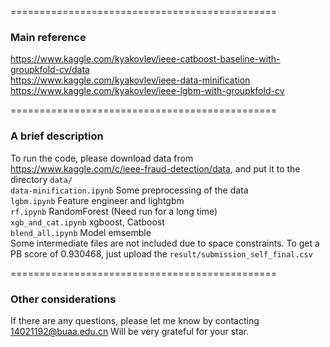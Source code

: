 ==============================================  
### Main reference  
https://www.kaggle.com/kyakovlev/ieee-catboost-baseline-with-groupkfold-cv/data  
https://www.kaggle.com/kyakovlev/ieee-data-minification  
https://www.kaggle.com/kyakovlev/ieee-lgbm-with-groupkfold-cv 

==============================================  
### A brief description  
To run the code, please download data from https://www.kaggle.com/c/ieee-fraud-detection/data, and put it to the directory `data/`  
`data-minification.ipynb`	Some preprocessing of the data  
`lgbm.ipynb`	Feature engineer and lightgbm  
`rf.ipynb`	RandomForest (Need run for a long time)  
`xgb_and_cat.ipynb`	 xgboost, Catboost  
`blend_all.ipynb`	Model emsemble  
Some intermediate files are not included due to space constraints. To get a PB score of 0.930468, just upload the `result/submission_self_final.csv`

==============================================  
### Other considerations  
If there are any questions, please let me know by contacting 14021192@buaa.edu.cn
Will be very grateful for your star.





